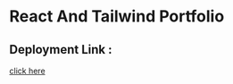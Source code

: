 # React And Tailwind Portfolio 

## Deployment Link :
[click here](https://ivan-correa-portfolio.netlify.app/)

